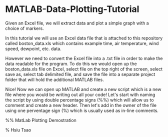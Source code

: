 # MATLAB-Data-Plotting-Tutorial
Given an Excel file, we will extract data and plot a simple graph with a choice of markers.

In this tutorial we will use an Excel data file that is attached to this repository called boston_data.xls which contains example time, air temperature, wind speed, dewpoint, etc. data. 

However we need to convert the Excel file into a .txt file in order to make the data readable for the program. To do this we would open up the boston_data.xls file on Excel, select file on the top right of the screen, select save as, select tab delimited file, and save the file into a separate project folder that will hold the additional MATLAB files. 

Nice! Now we can open up MATLAB and create a new script which is a new file where you would be writing out all your code! Let's start with naming the script by using double percentage signs (%%) which will allow us to comment and create a new header. Then let's add in the owner of the file using one perventage sign (%) which is usually used as in-line comments.  

%% MatLab Plotting Demostration 

% Hsiu Tsao
